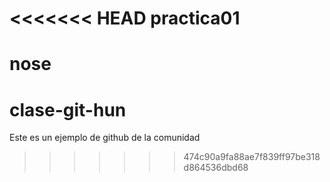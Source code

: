 <<<<<<< HEAD
practica01
==========

nose
=======
clase-git-hun
=============

Este es un ejemplo de github de la comunidad
>>>>>>> 474c90a9fa88ae7f839ff97be318d864536dbd68
